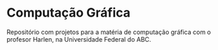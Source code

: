 # Computação Gráfica
Repositório com projetos para a matéria de computação gráfica com o profesor Harlen, na Universidade Federal do ABC.
